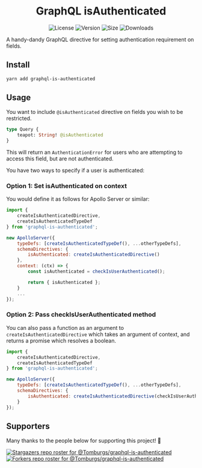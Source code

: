 <h1 align="center">GraphQL isAuthenticated</h1>
<p align="center">
    <img alt="License" src="https://img.shields.io/github/license/Tomburgs/graphql-is-authenticated?label=License">
    <img alt="Version" src="https://img.shields.io/github/package-json/v/Tomburgs/graphql-is-authenticated?label=Version">
    <img alt="Size" src="https://img.shields.io/bundlephobia/minzip/graphql-is-authenticated?label=Size">
    <img alt="Downloads" src="https://img.shields.io/npm/dm/graphql-is-authenticated?label=Downloads">
</p>

A handy-dandy GraphQL directive for setting authentication requirement on fields.

## Install

```bash
yarn add graphql-is-authenticated
```

## Usage

You want to include `@isAuthenticated` directive on fields you wish to be restricted.

```graphql
type Query {
    teapot: String! @isAuthenticated
}
```

This will return an `AuthenticationError` for users who are attempting to access this field, but are not authenticated.

You have two ways to specify if a user is authenticated:

### Option 1: Set isAuthenticated on context

You would define it as follows for Apollo Server or similar:

```js
import { 
    createIsAuthenticatedDirective,
    createIsAuthenticatedTypeDef
} from 'graphql-is-authenticated';

new ApolloServer({
    typeDefs: [createIsAuthenticatedTypeDef(), ...otherTypeDefs],
    schemaDirectives: {
        isAuthenticated: createIsAuthenticatedDirective()
    },
    context: (ctx) => {
        const isAuthenticated = checkIsUserAuthenticated();

        return { isAuthenticated };
    }
    ...
});
```

### Option 2: Pass checkIsUserAuthenticated method

You can also pass a function as an argument to `createIsAuthenticatedDirective` which takes an argument of context, and returns a promise which resolves a boolean.

```js
import { 
    createIsAuthenticatedDirective,
    createIsAuthenticatedTypeDef
} from 'graphql-is-authenticated';

new ApolloServer({
    typeDefs: [createIsAuthenticatedTypeDef(), ...otherTypeDefs],
    schemaDirectives: {
        isAuthenticated: createIsAuthenticatedDirective(checkIsUserAuthenticated)
    }
});
```

## Supporters

Many thanks to the people below for supporting this project! 🎉

[![Stargazers repo roster for @Tomburgs/graphql-is-authenticated](https://reporoster.com/stars/Tomburgs/graphql-is-authenticated)](https://github.com/Tomburgs/graphql-is-authenticated/stargazers)
[![Forkers repo roster for @Tomburgs/graphql-is-authenticated](https://reporoster.com/forks/Tomburgs/graphql-is-authenticated)](https://github.com/Tomburgs/graphql-is-authenticated/network/members)
